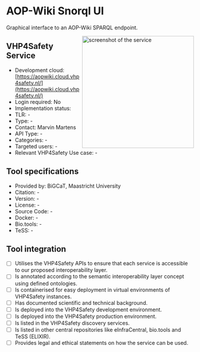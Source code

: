 # AOP-Wiki Snorql UI

Graphical interface to an AOP-Wiki SPARQL endpoint.

<img width="300" align="right"
     alt="screenshot of the service" 
     src="http://aopwiki.cloud.vhp4safety.nl/assets/images/aopwiki-snorql-logo.png">
## VHP4Safety Service

* Development cloud: [https://aopwiki.cloud.vhp4safety.nl/](https://aopwiki.cloud.vhp4safety.nl/)
* Login required: No
* Implementation status: 
* TLR: -
* Type: -
* Contact: Marvin Martens
* API Type: -
* Categories: -
* Targeted users: -
* Relevant VHP4Safety Use case: -

## Tool specifications

* Provided by: BiGCaT, Maastricht University
* Citation: -
* Version: -
* License: -
* Source Code: -
* Docker: -
* Bio.tools: -
* TeSS: -

## Tool integration

- [ ] Utilises the VHP4Safety APIs to ensure that each service is accessible to our proposed interoperability layer.
- [ ] Is annotated according to the semantic interoperability layer concept using defined ontologies.
- [ ] Is containerised for easy deployment in virtual environments of VHP4Safety instances.
- [ ] Has documented scientific and technical background.
- [ ] Is deployed into the VHP4Safety development environment.
- [ ] Is deployed into the VHP4Safety production environment.
- [ ] Is listed in the VHP4Safety discovery services.
- [ ] Is listed in other central repositories like eInfraCentral, bio.tools and TeSS (ELIXIR).
- [ ] Provides legal and ethical statements on how the service can be used.

<script type="application/ld+json">
{
  "@context": "https://schema.org/",
  "@type": "SoftwareApplication",
  "http://purl.org/dc/terms/conformsTo": {
      "@type": "CreativeWork", "@id": "https://bioschemas.org/profiles/ComputationalTool/1.0-RELEASE"
  },
  "@id" : "https://vhp4safety.github.io/cloud/service/aopwiki",
  "name": "AOP-Wiki Snorql UI", 
  "description": "Graphical interface to an AOP-Wiki SPARQL endpoint.",
  "url": "https://aopwiki.cloud.vhp4safety.nl/"
}
</script>
